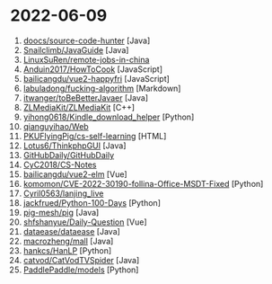 # 2022-06-09

1. [doocs/source-code-hunter](https://github.com/doocs/source-code-hunter "😱 从源码层面，剖析挖掘互联网行业主流技术的底层实现原理，为广大开发者 “提升技术深度” 提供便利。目前开放 Spring 全家桶，Mybatis、Netty、Dubbo 框架，及 Redis、Tomcat 中间件等") [Java]
2. [Snailclimb/JavaGuide](https://github.com/Snailclimb/JavaGuide "「Java学习+面试指南」一份涵盖大部分 Java 程序员所需要掌握的核心知识。准备 Java 面试，首选 JavaGuide！") [Java]
3. [LinuxSuRen/remote-jobs-in-china](https://github.com/LinuxSuRen/remote-jobs-in-china "支持远程办公的中国公司") 
4. [Anduin2017/HowToCook](https://github.com/Anduin2017/HowToCook "程序员在家做饭方法指南。Programmer's guide about how to cook at home (Chinese only).") [JavaScript]
5. [bailicangdu/vue2-happyfri](https://github.com/bailicangdu/vue2-happyfri "vue2 + vue-router + vuex 入门项目") [JavaScript]
6. [labuladong/fucking-algorithm](https://github.com/labuladong/fucking-algorithm "刷算法全靠套路，认准 labuladong 就够了！English version supported! Crack LeetCode, not only how, but also why.") [Markdown]
7. [itwanger/toBeBetterJavaer](https://github.com/itwanger/toBeBetterJavaer "一份通俗易懂、风趣幽默的Java学习指南，内容涵盖Java基础、Java并发编程、Java虚拟机、Java企业级开发、Java面试等核心知识点。学Java，就认准Java 程序员进阶之路😄") [Java]
8. [ZLMediaKit/ZLMediaKit](https://github.com/ZLMediaKit/ZLMediaKit "WebRTC/RTSP/RTMP/HTTP/HLS/HTTP-FLV/WebSocket-FLV/HTTP-TS/HTTP-fMP4/WebSocket-TS/WebSocket-fMP4/GB28181 server and client framework based on C++11") [C++]
9. [yihong0618/Kindle_download_helper](https://github.com/yihong0618/Kindle_download_helper "Download all your kindle books script.") [Python]
10. [qianguyihao/Web](https://github.com/qianguyihao/Web "千古前端图文教程，超详细的前端入门到进阶学习笔记。从零开始学前端，做一名精致优雅的前端工程师。") 
11. [PKUFlyingPig/cs-self-learning](https://github.com/PKUFlyingPig/cs-self-learning "计算机自学指南") [HTML]
12. [Lotus6/ThinkphpGUI](https://github.com/Lotus6/ThinkphpGUI "Thinkphp(GUI)漏洞利用工具，支持各版本TP漏洞检测，命令执行，getshell。") [Java]
13. [GitHubDaily/GitHubDaily](https://github.com/GitHubDaily/GitHubDaily "坚持分享 GitHub 上高质量、有趣实用的开源技术教程、开发者工具、编程网站、技术资讯。A list cool, interesting projects of GitHub.") 
14. [CyC2018/CS-Notes](https://github.com/CyC2018/CS-Notes "📚 技术面试必备基础知识、Leetcode、计算机操作系统、计算机网络、系统设计") 
15. [bailicangdu/vue2-elm](https://github.com/bailicangdu/vue2-elm "基于 vue2 + vuex 构建一个具有 45 个页面的大型单页面应用") [Vue]
16. [komomon/CVE-2022-30190-follina-Office-MSDT-Fixed](https://github.com/komomon/CVE-2022-30190-follina-Office-MSDT-Fixed "CVE-2022-30190-follina.py-修改版，可以自定义word模板，方便实战中钓鱼使用。") [Python]
17. [Cyril0563/lanjing_live](https://github.com/Cyril0563/lanjing_live "🐋蓝鲸直播源-长期维护的电视直播源接口、猫影视TV、IPTV、BIUBIU TV、等影视及m3u8播放器通用接口都可观看") 
18. [jackfrued/Python-100-Days](https://github.com/jackfrued/Python-100-Days "Python - 100天从新手到大师") [Python]
19. [pig-mesh/pig](https://github.com/pig-mesh/pig "↥ ↥ ↥ 点击关注更新，基于 Spring Cloud 2021 、Spring Boot 2.7、 OAuth2 的 RBAC 权限管理系统") [Java]
20. [shfshanyue/Daily-Question](https://github.com/shfshanyue/Daily-Question "互联网大厂内推及大厂面经整理，并且每天一道面试题推送。每天五分钟，半年大厂中") [Vue]
21. [dataease/dataease](https://github.com/dataease/dataease "人人可用的开源数据可视化分析工具。") [Java]
22. [macrozheng/mall](https://github.com/macrozheng/mall "mall项目是一套电商系统，包括前台商城系统及后台管理系统，基于SpringBoot+MyBatis实现，采用Docker容器化部署。 前台商城系统包含首页门户、商品推荐、商品搜索、商品展示、购物车、订单流程、会员中心、客户服务、帮助中心等模块。 后台管理系统包含商品管理、订单管理、会员管理、促销管理、运营管理、内容管理、统计报表、财务管理、权限管理、设置等模块。") [Java]
23. [hankcs/HanLP](https://github.com/hankcs/HanLP "中文分词 词性标注 命名实体识别 依存句法分析 成分句法分析 语义依存分析 语义角色标注 指代消解 风格转换 语义相似度 新词发现 关键词短语提取 自动摘要 文本分类聚类 拼音简繁转换 自然语言处理") [Python]
24. [catvod/CatVodTVSpider](https://github.com/catvod/CatVodTVSpider "") [Java]
25. [PaddlePaddle/models](https://github.com/PaddlePaddle/models "Pre-trained and Reproduced Deep Learning Models （『飞桨』官方模型库，包含多种学术前沿和工业场景验证的深度学习模型）") [Python]
